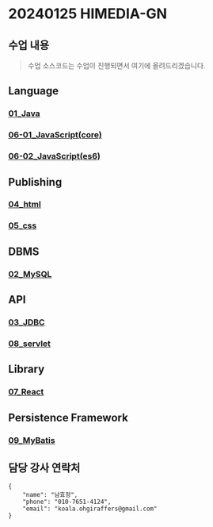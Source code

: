 # 20240125 HIMEDIA-GN 
## 수업 내용
> 수업 소스코드는 수업이 진행되면서 여기에 올려드리겠습니다.

## Language
### [01_Java](https://github.com/20240125-himedia/01_java)
### [06-01_JavaScript(core)](https://github.com/20240125-himedia/06_javascript_core)
### [06-02_JavaScript(es6)](https://github.com/20240125-himedia/06_javascript_es6)

## Publishing
### [04_html](https://github.com/20240125-himedia/04_html)
### [05_css](https://github.com/20240125-himedia/05_css)

## DBMS
### [02_MySQL](https://github.com/20240125-himedia/02_MySQL)

## API
### [03_JDBC](https://github.com/20240125-himedia/03_jdbc)
### [08_servlet](https://github.com/20240125-himedia/08_servlet)

## Library
### [07_React](https://github.com/20240125-himedia/07_React)

## Persistence Framework
### [09_MyBatis](https://github.com/20240125-himedia/09_MyBatis)

## 담당 강사 연락처
```
{
    "name": "남효정",
    "phone": "010-7651-4124",
    "email": "koala.ohgiraffers@gmail.com"
}
```
